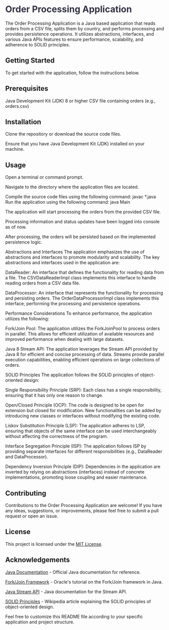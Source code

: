 <h1 style="font-weight: bold; color: #334;">Order Processing Application</h1>

<p>
The Order Processing Application is a Java based application that reads orders from a CSV file, splits them by country, and performs processing and provides persistence operations. It utilizes abstractions, interfaces, and various Java APIs features to ensure performance, scalability, and adherence to SOLID principles.
</p>

<h2>Getting Started</h2>
To get started with the application, follow the instructions below.

<h2>Prerequisites</h2>
Java Development Kit (JDK) 8 or higher
CSV file containing orders (e.g., orders.csv)

<h2>Installation</h2>
Clone the repository or download the source code files.

Ensure that you have Java Development Kit (JDK) installed on your machine.

<h2>Usage</h2>
Open a terminal or command prompt.

Navigate to the directory where the application files are located.

Compile the source code files using the following command: javac *.java
Run the application using the following command: java Main

<p>
The application will start processing the orders from the provided CSV file.

Processing information and status updates have been logged into console as of now.

After processing, the orders will be persisted based on the implemented persistence logic.

Abstractions and Interfaces
The application emphasizes the use of abstractions and interfaces to promote modularity and scalability. The key abstractions and interfaces used in the application are:

DataReader: An interface that defines the functionality for reading data from a file. The CSVDataReaderImpl class implements this interface to handle reading orders from a CSV data file.

DataProcessor: An interface that represents the functionality for processing and persisting orders. The OrderDataProcessorImpl class implements this interface, performing the processing and persistence operations.

Performance Considerations
To enhance performance, the application utilizes the following:

Fork/Join Pool: The application utilizes the ForkJoinPool to process orders in parallel. This allows for efficient utilization of available resources and improved performance when dealing with large datasets.

Java 8 Stream API: The application leverages the Stream API provided by Java 8 for efficient and concise processing of data. Streams provide parallel execution capabilities, enabling efficient operations on large collections of orders.

SOLID Principles
The application follows the SOLID principles of object-oriented design:

Single Responsibility Principle (SRP): Each class has a single responsibility, ensuring that it has only one reason to change.

Open/Closed Principle (OCP): The code is designed to be open for extension but closed for modification. New functionalities can be added by introducing new classes or interfaces without modifying the existing code.

Liskov Substitution Principle (LSP): The application adheres to LSP, ensuring that objects of the same interface can be used interchangeably without affecting the correctness of the program.

Interface Segregation Principle (ISP): The application follows ISP by providing separate interfaces for different responsibilities (e.g., DataReader and DataProcessor).

Dependency Inversion Principle (DIP): Dependencies in the application are inverted by relying on abstractions (interfaces) instead of concrete implementations, promoting loose coupling and easier maintenance.
</p>

<h2>Contributing</h2>
Contributions to the Order Processing Application are welcome! If you have any ideas, suggestions, or improvements, please feel free to submit a pull request or open an issue.

<h2>License</h2>
This project is licensed under the <a href="https://opensource.org/licenses/MIT">MIT License</a>.

<h2>Acknowledgements</h2>
<a href="https://docs.oracle.com/en/java/">Java Documentation</a> - Official Java documentation for reference.

<a href="https://docs.oracle.com/javase/tutorial/essential/concurrency/forkjoin.html">Fork/Join Framework</a> - Oracle's tutorial on the Fork/Join framework in Java.

<a href="https://docs.oracle.com/javase/8/docs/api/java/util/stream/Stream.html">Java Stream API</a> - Java documentation for the Stream API.

<a href="https://en.wikipedia.org/wiki/SOLID">SOLID Principles</a> - Wikipedia article explaining the SOLID principles of object-oriented design.

Feel free to customize this README file according to your specific application and project structure.
